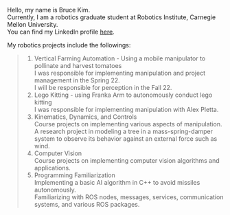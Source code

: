Hello, my name is Bruce Kim.<br>
Currently, I am a robotics graduate student at Robotics Institute, Carnegie Mellon University.<br>
You can find my LinkedIn profile [here](www.linkedin.com/in/brucekwangkyunkim).<br>

My robotics projects include the followings: <br>

>1. Vertical Farming Automation - Using a mobile manipulator to pollinate and harvest tomatoes<br>
  I was responsible for implementing manipulation and project management in the Spring 22. <br>
  I will be responsible for perception in the Fall 22. <br>
>2. Lego Kitting - using Franka Arm to autonomously conduct lego kitting<br>
  I was responsible for implementing manipulation with Alex Pletta. <br>
>3. Kinematics, Dynamics, and Controls <br>
  Course projects on implementing various aspects of manipulation. <br>
  A research project in modeling a tree in a mass-spring-damper system to observe its behavior against an external force such as wind. <br>
>4. Computer Vision <br>
  Course projects on implementing computer vision algorithms and applications. <br>
>5. Programming Familiarization <br>
  Implementing a basic AI algorithm in C++ to avoid missiles autonomously. <br>
  Familiarizing with ROS nodes, messages, services, communication systems, and various ROS packages.
